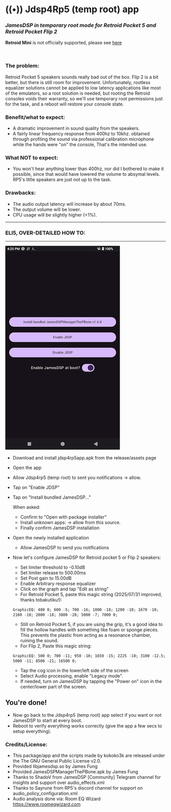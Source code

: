 # ((•)) Jdsp4Rp5 (temp root) app 
### *JamesDSP in temporary root mode for Retroid Pocket 5 and Retroid Pocket Flip 2*

**Retroid Mini** is not officially supported, please see [here](https://github.com/kokoko3k/jdsp4rp5.app/issues/4)

<br>

### The problem:
Retroid Pocket 5 speakers sounds really bad out of the box.
Flip 2 is a bit better, but there is still room for improvement.
Unfortunately, rootless equalizer solutions cannot be applied to low latency
applications like most of the emulators, so a root solution is needed,
but rooting the Retroid consoles voids their warranty, so we'll use temporary root permissions just for the task, and a reboot will restore your console state.

### Benefit/what to expect:
* A dramatic improvement in sound quality from the speakers.
* A fairly linear frequency response from 400hz to 10khz.
obtained through profiling the sound via professional calibration 
microphone while the hands were "on" the console, That's the intended use.

### What NOT to expect:
* You won't hear anything lower than 400hz, nor did I bothered to
make it possible, since that would have lowered the volume
to absymal levels. RP5's little speakers are just not up to the task.

### Drawbacks:
* The audio output latency will increase by about 70ms.
* The output volume will be lower.
* CPU usage will be slightly higher (<1%).

-----------------------------
### **ELI5, OVER-DETAILED HOW TO:**
-----------------------------
![ ](https://github.com/kokoko3k/jdsp4rp5.app/blob/main/repo_images/shot1.jpg?raw=true)

* Download and install jdsp4rp5app.apk
from the release/assets page
* Open the app
* Allow Jdsp4rp5 (temp root) to sent you notifications -> allow.

* Tap on "Enable JDSP"

* Tap on "Install bundled JamesDSP..."

	When asked:
	* Confirm to "Open with package installer"
	* Install unknown apps: -> allow from this source.
	* Finally confirm JamesDSP installation
	

* Open the newly installed application
	* Allow JamesDSP to send you notifications

* Now let's configure JamesDSP for Retroid pocket 5 or Flip 2 speakers:
	* Set limiter threshold to -0.10dB
	* Set limiter release to 500.00ms
	* Set Post gain to 15.00dB
	* Enable Arbitrary response equalizer
	* Click on the graph and tap "Edit as string"
	* For Retroid Pocket 5, paste this magic string (2025/07/31 improved, thanks tobakutiku!):<br>
	```
  	GraphicEQ: 480 0; 600 -5; 700 -16; 1000 -18; 1200 -10; 1670 -10; 2160 -18; 2800 -18; 3800 -28; 5000 -7; 7000 0;
	```
	* Still on Retroid Pocket 5, if you are using the grip, it's a good idea to fill the hollow handles with something like foam or sponge pieces. This prevents the plastic from acting as a resonance chamber, ruining the sound.
	* For Flip 2, Paste this magic string:<br>
  	```
	GraphicEQ: 500 0; 700 -11; 950 -10; 1650 -15; 2225 -10; 3100 -12.5; 5000 -11; 8500 -21; 16500 0; 
	```
	* Tap the cog icon in the lower/left side of the screen
	* Select Audio processing, enable "Legacy mode".
	* If needed, turn on JamesDSP by tapping the "Power on" icon in the center/lower part of the screen.


   
## You're done! <br>
* Now go back to the Jdsp4rp5 (temp root) app select if you want or not JamesDSP to start at every boot. <br>
* Reboot to verify everything works correctly (give the app a few secs to setup everything).


### Credits/License:
* This package/app and the scripts made by kokoko3k are released under the 
The GNU General Public License v2.0.
* Provided libjamesdsp.so by James Fung 
* Provided JamesDSPManagerThePBone.apk by James Fung
* Thanks to ShadoV from JamesDSP [Community] Telegram channel
for insights and support over audio_effects.xml
* Thanks to Sayrune from RP5's discord channel
for support on audio_policy_configuration.xml
* Audio analysis done via: Room EQ Wizard https://www.roomeqwizard.com
